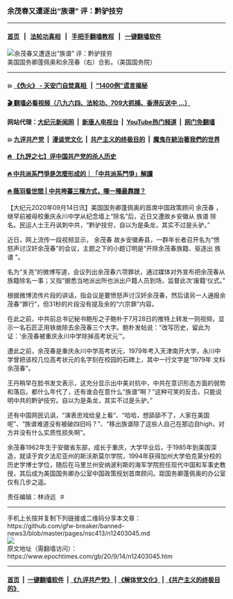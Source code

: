 ### 余茂春又遭逐出“族谱” 评：黔驴技穷
------------------------

#### [首页](https://github.com/gfw-breaker/banned-news3/blob/master/README.md) &nbsp;&nbsp;|&nbsp;&nbsp; [法轮功真相](https://github.com/begood0513/basic/blob/master/README.md)  &nbsp;&nbsp;|&nbsp;&nbsp; [手把手翻墙教程](https://github.com/gfw-breaker/guides/wiki)  &nbsp;&nbsp;|&nbsp;&nbsp; [一键翻墙软件](https://github.com/gfw-breaker/nogfw/blob/master/README.md)  



<div><img alt="余茂春又遭逐出“族谱” 评：黔驴技穷" class="attachment-djy_600_400 size-djy_600_400 wp-post-image" src="https://i.epochtimes.com/assets/uploads/2020/08/Miles_Yu_Photo_with_S_s878x785-600x400.jpg"/>
<div class="caption">
 美国国务卿蓬佩奥和余茂春（右）合影。（美国国务院）
</div></div><hr/>

#### 💥 [《伪火》 - 天安门自焚真相 ](http://141.164.51.119:10000/videos/blog/weihuo.html)&nbsp; |&nbsp; [“1400例”谎言揭秘  ](http://141.164.51.119:10000/videos/blog/jiexi1400.html)

#### [ 🎬  翻墙必看视频（八九六四、法轮功、709大抓捕、香港反送中 ...）](https://github.com/gfw-breaker/links/blob/master/banned.md)

#### 网站代理：[大纪元新闻网](http://167.172.10.89:10080/gb/) &nbsp;|&nbsp; [新唐人电视台](http://167.172.10.89:8808/gb/)  &nbsp;|&nbsp; [YouTube热门频道](http://158.247.203.241/youtube.html) &nbsp;|&nbsp; [网门免翻墙](http://158.247.203.241:11000/show.aspx?name=ogHome)

#### 💥 [九评共产党](http://141.164.51.119:10000/videos/res/jiuping/)&nbsp; |&nbsp; [漫谈党文化](http://141.164.51.119:10000/videos/res/mtdwh/)&nbsp; |&nbsp; [共产主义的终极目的](http://141.164.51.119:10000/videos/res/zjmd/)&nbsp; |&nbsp; [魔鬼在統治著我們的世界](http://141.164.51.119:10000/videos/res/TheSpecter/)  

#### [ 🔥  【九評之七】评中国共产党的杀人历史](http://141.164.51.119:10000/videos/news/../res/jiuping/index.html)

#### [ 🔥  中共派系鬥爭是怎麼形成的｜「中共派系鬥爭」解讀](http://141.164.51.119:10000/videos/news/don02.html)

#### [ 🔥  薇羽看世間 | 中共垮臺三種方式，哪一種最靠譜？](http://141.164.51.119:10000/videos/news/weiyu01.html)

<div><p>
 【大纪元2020年09月14日讯】美国国务卿蓬佩奥的首席中国政策顾问
 <ok href="https://www.epochtimes.com/gb/tag/%E4%BD%99%E8%8C%82%E6%98%A5.html">
  余茂春
 </ok>
 ，继早前被母校重庆永川中学从纪念墙上“除名”后，近日又遭故乡安徽从
 <ok href="https://www.epochtimes.com/gb/tag/%E6%97%8F%E8%B0%B1.html">
  族谱
 </ok>
 除名。民运人士王丹讽刺中共，“黔驴技穷，自以为是条龙，其实不过是头驴。”
</p>
<p>
 近日，网上流传一段视频显示，
 <ok href="https://www.epochtimes.com/gb/tag/%E4%BD%99%E8%8C%82%E6%98%A5.html">
  余茂春
 </ok>
 故乡安徽寿县，一群年长者召开名为“愤怒声讨汉奸余茂春”的会议，主题之下的小题订明是“开除余茂春族籍、驱逐出
 <ok href="https://www.epochtimes.com/gb/tag/%E6%97%8F%E8%B0%B1.html">
  族谱
 </ok>
 ”。
</p>
<p>
 名为“关尧”的微博写道，会议列出余茂春六项罪状，通过媒体对外宣布把余茂春从族籍除名一事；又指“据悉当地派出所也派出户籍人员到场，监督此次‘废籍’仪式。”
</p>
<p>
 根据微博流传片段的讲话，指会议是要愤怒声讨汉奸余茂春，然后请另一人通报余茂春“罪行”，但31秒的片段没有提及余的“六宗罪”内容。
</p>
<p>
 在此之前，中共前总书记秘书鲍彤之子鲍朴于7月28日的推特上转发一则视频，显示一名石匠正用铁凿除去余茂春三个大字。鲍朴发帖说：“改写历史，留此为证：‘余茂春被重庆永川中学除掉高考状元’”。
</p>
<p>
 遭此之前，余茂春是重庆永川中学高考状元，1979年考入天津南开大学，永川中学曾把该校几位高考状元的名字刻在校园的石碑上，其中一行文字是“1979年 文科 余茂春”。
</p>
<p>
 王丹稍早在脸书发文表示，这充分显示出中美对抗中，中共在意识形态方面的弱势和落后。都什么年代了，还有谁会在意什么“族谱”啊？“这种可笑的反击，只能说明中共的黔驴技穷。自以为是条龙，其实不过是头驴。”
</p>
<p>
 还有中国网民讥讽，“演表忠戏给皇上看”、“哈哈，想舔舔不了，人家在美国呢”、“族谱难道没有被破四旧吗？”、“移出族谱除了这些人自己在那边自high，对方并没有什么实质性损失啊”。
</p>
<p>
 余茂春1962年生于安徽省东部，成长于重庆，大学毕业后，于1985年到美国深造，就读于宾夕法尼亚州的斯沃斯莫尔学院，1994年获得加州大学伯克莱分校的历史学博士学位，随后在马里兰州安纳波利斯的海军学院担任现代中国和军事史教授，其后成为美国国务卿办公室中国政策规划首席顾问。距国务卿蓬佩奥的办公室仅有几步之遥。
</p>
<p>
 责任编辑：林诗远  ＃
</p>
</div>
<hr/>
手机上长按并复制下列链接或二维码分享本文章：<br/>
https://github.com/gfw-breaker/banned-news3/blob/master/pages/nsc413/n12403045.md <br/>
<a href='https://github.com/gfw-breaker/banned-news3/blob/master/pages/nsc413/n12403045.md'><img src='https://github.com/gfw-breaker/banned-news3/blob/master/pages/nsc413/n12403045.md.png'/></a> <br/>
原文地址（需翻墙访问）：https://www.epochtimes.com/gb/20/9/14/n12403045.htm


------------------------
#### [首页](https://github.com/gfw-breaker/banned-news3/blob/master/README.md) &nbsp;|&nbsp; [一键翻墙软件](https://github.com/gfw-breaker/nogfw/blob/master/README.md) &nbsp;| [《九评共产党》](https://github.com/gfw-breaker/9ping.md/blob/master/README.md#九评之一评共产党是什么) | [《解体党文化》](https://github.com/gfw-breaker/jtdwh.md/blob/master/README.md) | [《共产主义的终极目的》](https://github.com/gfw-breaker/gczydzjmd.md/blob/master/README.md)


<img src='http://gfw-breaker.win/banned-news3/pages/nsc413/n12403045.md' width='0px' height='0px'/>